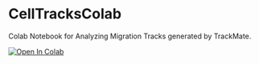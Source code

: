 # CellTracksColab
Colab Notebook for Analyzing Migration Tracks generated by TrackMate.

[![Open In Colab](https://colab.research.google.com/assets/colab-badge.svg)](https://colab.research.google.com/github/guijacquemet/CellTracksColab/blob/main/Notebook/CellTracksColab_TrackMate.ipynb)
